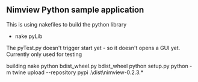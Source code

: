 ## Nimview Python sample application

This is using nakefiles to build the python library
- nake pyLib

The pyTest.py doesn't trigger start yet - so it doesn't opens a GUI yet. 
Currently only used for testing

building
nake
python bdist_wheel.py bdist_wheel
python setup.py 
python -m twine upload --repository pypi .\dist\nimview-0.2.3.*